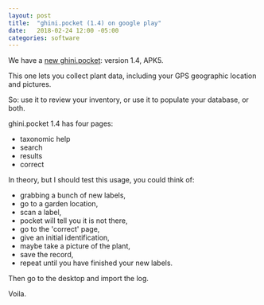 ```yaml
---
layout: post
title:  "ghini.pocket (1.4) on google play"
date:   2018-02-24 12:00 -05:00
categories: software
---
```


We have a [new
ghini.pocket](https://play.google.com/store/apps/details?id=me.ghini.pocket):
version 1.4, APK5.

This one lets you collect plant data, including your GPS geographic location and pictures.

So: use it to review your inventory, or use it to populate your database, or both.

ghini.pocket 1.4 has four pages:

- taxonomic help
- search
- results
- correct

In theory, but I should test this usage, you could think of:

- grabbing a bunch of new labels,
- go to a garden location,
- scan a label,
- pocket will tell you it is not there,
- go to the 'correct' page,
- give an initial identification,
- maybe take a picture of the plant,
- save the record,
- repeat until you have finished your new labels.

Then go to the desktop and import the log.

Voila.
